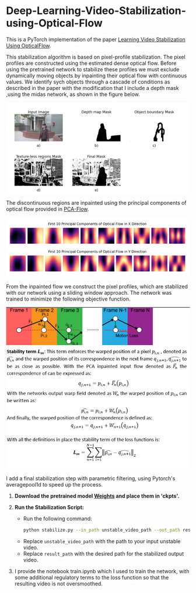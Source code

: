 # Deep-Learning-Video-Stabilization-using-Optical-Flow

This is a PyTorch implementation of the paper [Learning Video Stabilization Using OpticalFlow](https://cseweb.ucsd.edu/~ravir/jiyang_cvpr20.pdf).

This stabilization algorithm is based on pixel-profile stabilization. The pixel profiles are constructed using the estimated dense optical flow. Before using the pretrained network to stabilize these profiles we must exclude dynamically moving objects by inpainting their optical flow with continuous values. We identify sych objects through a cascade of conditions as described in the paper with the modification that I include a depth mask ,using the midas network, as shown in the figure below.

![mask](https://github.com/btxviny/Deep-Learning-Video-Stabilization-using-Optical-Flow/blob/main/images/mask.png)

The discontinuous regions are inpainted using the principal components of optical flow provided in [PCA-Flow](http://openaccess.thecvf.com/content_cvpr_2015/papers/Wulff_Efficient_Sparse-to-Dense_Optical_2015_CVPR_paper.pdf).

![pca](https://github.com/btxviny/Deep-Learning-Video-Stabilization-using-Optical-Flow/blob/main/images/principal%20components.png)

From the inpainted flow we construct the pixel profiles, which are stabilized with our network using a sliding window approach. The network was trained to minimize the following objective function.

![loss](https://github.com/btxviny/Deep-Learning-Video-Stabilization-using-Optical-Flow/blob/main/images/stability_loss.png)

I add a final stabilization step with parametric filtering, using Pytorch's averagepool1d to speed up the process.

1. **Download the pretrained model [Weights](https://drive.google.com/drive/folders/1DNBNRq-ht1NgmPcmOGdwIwjhZs19koic?usp=sharing) and place them in 'ckpts'.**

2. **Run the Stabilization Script:**
   - Run the following command:
     ```bash
     python stabilize.py --in_path unstable_video_path --out_path result_path
     ```
   - Replace `unstable_video_path` with the path to your input unstable video.
   - Replace `result_path` with the desired path for the stabilized output video.

3. I provide the notebook train.ipynb which I used to train the network, with some additional regulatory terms to the loss function so that the resulting video is not oversmoothed.
